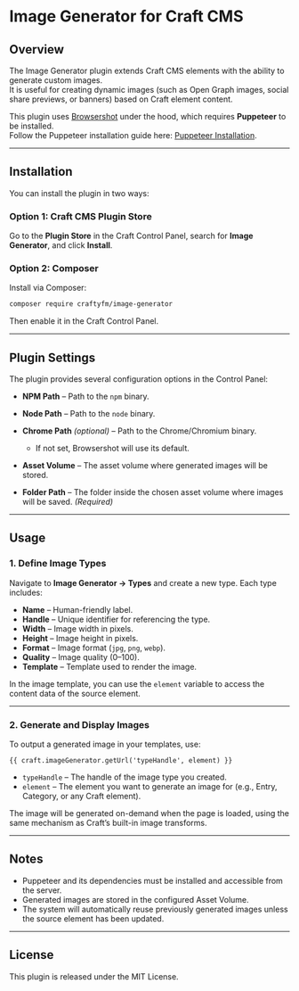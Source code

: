 # Image Generator for Craft CMS


## Overview

The Image Generator plugin extends Craft CMS elements with the ability to generate custom images.  
It is useful for creating dynamic images (such as Open Graph images, social share previews, or banners) based on Craft element content.  

This plugin uses [Browsershot](https://github.com/spatie/browsershot) under the hood, which requires **Puppeteer** to be installed.  
Follow the Puppeteer installation guide here: [Puppeteer Installation](https://pptr.dev/guides/getting-started#installation).

---

## Installation

You can install the plugin in two ways:

### Option 1: Craft CMS Plugin Store  
Go to the **Plugin Store** in the Craft Control Panel, search for **Image Generator**, and click **Install**.

### Option 2: Composer  
Install via Composer:

```bash
composer require craftyfm/image-generator
````

Then enable it in the Craft Control Panel.

---

## Plugin Settings

The plugin provides several configuration options in the Control Panel:

* **NPM Path** – Path to the `npm` binary.
* **Node Path** – Path to the `node` binary.
* **Chrome Path** *(optional)* – Path to the Chrome/Chromium binary.

    * If not set, Browsershot will use its default.
* **Asset Volume** – The asset volume where generated images will be stored.
* **Folder Path** – The folder inside the chosen asset volume where images will be saved. *(Required)*

---

## Usage

### 1. Define Image Types

Navigate to **Image Generator → Types** and create a new type.
Each type includes:

* **Name** – Human-friendly label.
* **Handle** – Unique identifier for referencing the type.
* **Width** – Image width in pixels.
* **Height** – Image height in pixels.
* **Format** – Image format (`jpg`, `png`, `webp`).
* **Quality** – Image quality (0–100).
* **Template** – Template used to render the image.

In the image template, you can use the `element` variable to access the content data of the source element.

---

### 2. Generate and Display Images

To output a generated image in your templates, use:

```twig
{{ craft.imageGenerator.getUrl('typeHandle', element) }}
```

* `typeHandle` – The handle of the image type you created.
* `element` – The element you want to generate an image for (e.g., Entry, Category, or any Craft element).

The image will be generated on-demand when the page is loaded, using the same mechanism as Craft’s built-in image transforms.

---

## Notes

* Puppeteer and its dependencies must be installed and accessible from the server.
* Generated images are stored in the configured Asset Volume.
* The system will automatically reuse previously generated images unless the source element has been updated.

---

## License

This plugin is released under the MIT License.

